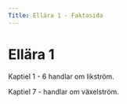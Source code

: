 ```yaml
---
Title: Ellära 1 - Faktasida
---
```

# Ellära 1

Kaptiel 1 - 6 handlar om likström.

Kaptiel 7 - handlar om växelström.

